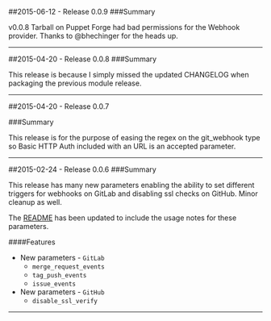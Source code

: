 ##2015-06-12 - Release 0.0.9
###Summary

v0.0.8 Tarball on Puppet Forge had bad permissions for the Webhook provider. Thanks to @bhechinger for the heads up.

- - -

##2015-04-20 - Release 0.0.8
###Summary

This release is because I simply missed the updated CHANGELOG when packaging the previous module release.

- - -

##2015-04-20 - Release 0.0.7

###Summary

This release is for the purpose of easing the regex on the git_webhook type so Basic HTTP Auth included with an URL is an accepted parameter.

- - -

##2015-02-24 - Release 0.0.6
###Summary

This release has many new parameters enabling the ability to set different triggers for webhooks on GitLab and disabling ssl checks on GitHub.  Minor cleanup as well.

The [README](https://github.com/abrader/abrader-gms/blob/master/README.md) has been updated to include the usage notes for these parameters.

####Features
- New parameters - `GitLab`
  - `merge_request_events`
  - `tag_push_events`
  - `issue_events`
- New parameters - `GitHub`
  - `disable_ssl_verify`

- - -
